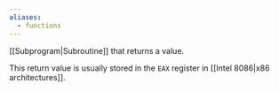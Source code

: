 ```yaml
---
aliases:
  - functions
---
```

[[Subprogram|Subroutine]] that returns a value.

This return value is usually stored in the `EAX` register in [[Intel 8086|x86 architectures]].
